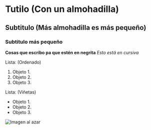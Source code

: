 # Tutilo (Con un almohadilla)
## Subtitulo (Más almohadilla es más pequeño)
### Subtitulo más pequeño
**Cosas que escribo pa que estén en negrita**
*Esto está en cursiva*

Lista: (Ordenado)
1. Objeto 1.
2. Objeto 2.
3. Objeto 3.

Lista: (Viñetas)
- Objeto 1.
- Objeto 2.
- Objeto 3.

![Imagen al azar](https://www.google.com/url?sa=i&url=https%3A%2F%2Fwww.freepik.es%2Fimagen-ia-premium%2Fdescarga-imagen-fondo-hd_184595832.htm&psig=AOvVaw3EdbyuxLtXaCtfI9SpCbRG&ust=1729795673694000&source=images&cd=vfe&opi=89978449&ved=0CBQQjRxqFwoTCKimhJeVpYkDFQAAAAAdAAAAABAE)
